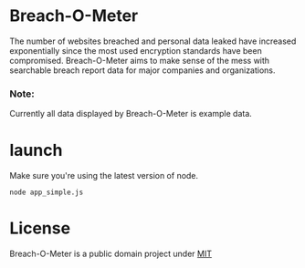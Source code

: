 # Breach-O-Meter
The number of websites breached and personal data leaked have increased exponentially since the most used encryption standards have been compromised. Breach-O-Meter aims to make sense of the mess with searchable breach report data for major companies and organizations.

### Note:
Currently all data displayed by Breach-O-Meter is example data.

# launch
Make sure you're using the latest version of node.
```
node app_simple.js
```

# License
Breach-O-Meter is a public domain project under [MIT](https://mit-license.org/)

